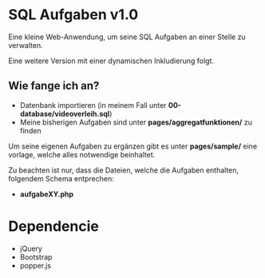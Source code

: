 # SQL Aufgaben v1.0
Eine kleine Web-Anwendung, um seine SQL Aufgaben an einer Stelle zu verwalten.

Eine weitere Version mit einer dynamischen Inkludierung folgt.


## Wie fange ich an?
* Datenbank importieren (in meinem Fall unter __00-database/videoverleih.sql__)
* Meine bisherigen Aufgaben sind unter __pages/aggregatfunktionen/__ zu finden

Um seine eigenen Aufgaben zu ergänzen gibt es unter __pages/sample/__ eine vorlage, welche alles notwendige beinhaltet.

Zu beachten ist nur, dass die Dateien, welche die Aufgaben enthalten, folgendem Schema entprechen:

* __aufgabeXY.php__


# Dependencie
* jQuery
* Bootstrap
* popper.js